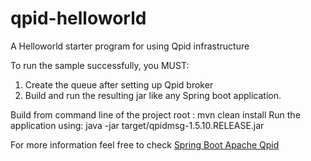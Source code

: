 # qpid-helloworld
A Helloworld starter program for using Qpid infrastructure

To run the sample successfully, you MUST:

1. Create the queue after setting up Qpid broker 
2. Build and run the resulting jar like any Spring boot application.

  Build from command line of the project root :  mvn clean install
  Run the application using: java -jar target/qpidmsg-1.5.10.RELEASE.jar

For more information feel free to check [Spring Boot Apache Qpid](https://iamtrishulpani.wordpress.com/2018/02/18/spring-boot-apache-qpid-starter/)
